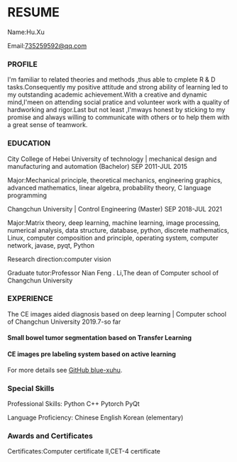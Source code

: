 # RESUME

Name:Hu.Xu

Email:735259592@qq.com

### PROFILE

  I'm familiar to related theories and methods ,thus able to cmplete R & D tasks.Consequently my positive attitude and strong ability of learning led to my outstanding academic achievement.With a creative and dynamic mind,I'meen on attending social pratice and volunteer work with a quality of hardworking and rigor.Last but not least ,I'mways honest by sticking to my promise and always willing to communicate with others or to help them with a great sense of teamwork.



### EDUCATION

City College of Hebei University of technology | mechanical design and manufacturing and automation (Bachelor)
SEP 2011-JUL 2015

  Major:Mechanical principle, theoretical mechanics, engineering graphics, advanced mathematics, linear algebra, probability theory, C language programming

Changchun University | Control Engineering (Master)
SEP 2018-JUL 2021

  Major:Matrix theory, deep learning, machine learning, image processing, numerical analysis, data structure, database, python, discrete mathematics, Linux, computer composition and principle, operating system, computer network, javase, pyqt, Python

  Research direction:computer vision

  Graduate tutor:Professor Nian Feng . Li,The dean of Computer school of Changchun University

### EXPERIENCE

The CE images aided diagnosis based on deep learning | Computer school of Changchun University
2019.7-so far

  #### Small bowel tumor segmentation based on Transfer Learning

  #### CE images pre labeling system based on active learning

For more details see [GitHub blue-xuhu](https://github.com/blue-xuhu).

### Special Skills
Professional Skills:
  Python
  C++
  Pytorch
  PyQt
  
Language Proficiency:
  Chinese
  English
  Korean (elementary)
### Awards and Certificates

Certificates:Computer certificate II,CET-4 certificate
